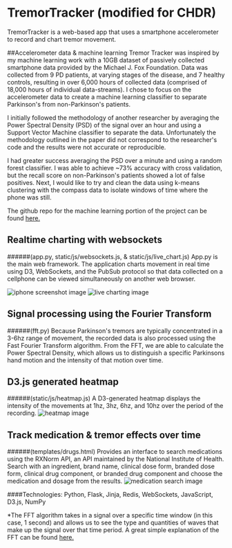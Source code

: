 TremorTracker (modified for CHDR)
=============
TremorTracker is a web-based app that uses a smartphone accelerometer to record and chart tremor movement. 


##Accelerometer data & machine learning
Tremor Tracker was inspired by my machine learning work with a 10GB dataset of passively collected smartphone data provided by the Michael J. Fox Foundation. Data was collected from 9 PD patients, at varying stages of the disease, and 7 healthy controls, resulting in over 6,000 hours of collected data (comprised of 18,000 hours of individual data-streams). I chose to focus on the accelerometer data to create a machine learning classifier to separate Parkinson's from non-Parkinson's patients. 

I initially followed the methodology of another researcher by averaging the Power Spectral Density (PSD) of the signal over an hour and using a Support Vector Machine classifier to separate the data. Unfortunately the methodology outlined in the paper did not correspond to the researcher's code and the results were not accurate or reproducible.

I had greater success averaging the PSD over a minute and using a random forest classifier. I was able to achieve ~73% accuracy with cross validation, but the recall score on non-Parkinson's patients showed a lot of false positives. Next, I would like to try and clean the data using k-means clustering with the compass data to isolate windows of time where the phone was still.

The github repo for the machine learning portion of the project can be found [here.](https://github.com/stellacotton/ParkinsonsSVM)

## Realtime charting with websockets
######(app.py, static/js/websockets.js, & static/js/live_chart.js)
App.py is the main web framework. The application charts movement in real time using D3, WebSockets, and the PubSub protocol so that data collected on a cellphone can be viewed simultaneously on another web browser.

![iphone screenshot image](https://raw.github.com/stellacotton/TremorTracker/master/static/img/iphone_recording.png)
![live charting image](https://raw.github.com/stellacotton/TremorTracker/master/static/img/live_chart.png)

## Signal processing using the Fourier Transform
######(fft.py)
Because Parkinson's tremors are typically concentrated in a 3-6hz range of movement, the recorded data is also processed using the Fast Fourier Transform algorithm. From the FFT, we are able to calculate the Power Spectral Density, which allows us to distinguish a specific Parkinsons hand motion and the intensity of that motion over time.


## D3.js generated heatmap
######(static/js/heatmap.js)
A D3-generated heatmap displays the intensity of the movements at 1hz, 3hz, 6hz, and 10hz over the period of the recording. 
![heatmap image](https://raw.github.com/stellacotton/TremorTracker/master/static/img/heatmap.png)

## Track medication & tremor effects over time
######(templates/drugs.html)
Provides an interface to search medications using the RXNorm API, an API maintained by the National Institute of Health. Search with an ingredient, brand name, clinical dose form, branded dose form, clinical drug component, or branded drug component and choose the medication and dosage from the results.
![medication search image](https://raw.github.com/stellacotton/TremorTracker/master/static/img/search_medication.png)

  


####Technologies: Python, Flask, Jinja, Redis, WebSockets, JavaScript, D3.js, NumPy
  


*The FFT algorithm takes in a signal over a specific time window (in this case, 1 second) and allows us to see the type and quantities of waves that make up the signal over that time period. A great simple explanation of the FFT can be found [here.](http://betterexplained.com/articles/an-interactive-guide-to-the-fourier-transform/)
